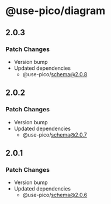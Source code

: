 # @use-pico/diagram

## 2.0.3

### Patch Changes

- Version bump
- Updated dependencies
    - @use-pico/schema@2.0.8

## 2.0.2

### Patch Changes

- Version bump
- Updated dependencies
    - @use-pico/schema@2.0.7

## 2.0.1

### Patch Changes

- Version bump
- Updated dependencies
    - @use-pico/schema@2.0.6
